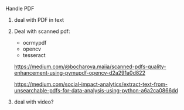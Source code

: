 Handle PDF

1. deal with PDF in text

2. Deal with scanned pdf:
    - ocrmypdf
    - opencv
    - tesseract

    https://medium.com/@bocharova.maiia/scanned-pdfs-quality-enhancement-using-pymupdf-opencv-d2a291a0d822

    https://medium.com/social-impact-analytics/extract-text-from-unsearchable-pdfs-for-data-analysis-using-python-a6a2ca0866dd

3. deal with video?